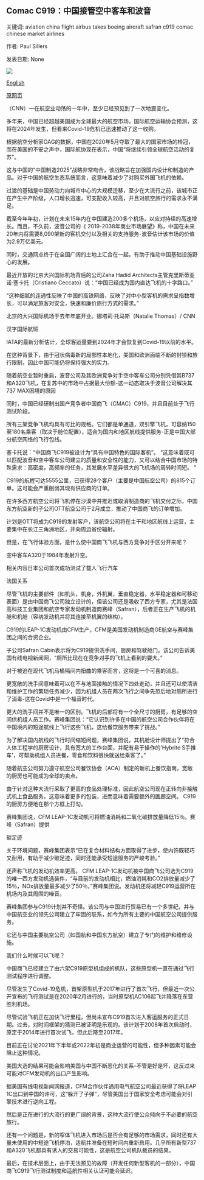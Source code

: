 ## Comac C919：中国接管空中客车和波音

关键词: aviation china flight airbus takes boeing aircraft safran c919 comac chinese market airlines

作者: Paul Sillers

发表日期: None

![](https://cdn.cnn.com/cnnnext/dam/assets/200902181543-comac-c919-2017-super-tease.jpg)

[English](Comac%20C919%3A%20China%20takes%20on%20Airbus%20and%20Boeing.md)

[原网页](https://edition.cnn.com/travel/article/comac-c919-china-airbus-boeing/index.html)

（CNN）—在航空业动荡的一年中，至少已经预见到了一次地震变化。

多年来，中国已经超越美国成为全球最大的航空市场。国际航空运输协会预测，这将在2024年发生，但看来Covid-19危机已迅速推动了这一收购。

根据航空分析家OAG的数据，中国在2020年5月夺取了最大的国家市场的桂冠，而在美国的不安之声中，国际航协现在表示，中国“将继续引领全球航空活动的复苏”。

这与中国的“中国制造2025”战略非常吻合，该战略旨在加强国内设计和制造的产品。对于中国的航空生态系统而言，这意味着减少了对购买外国飞机的依赖。

过渡的基础是中国劳动力向城市中心的大规模迁移，至少在大流行之前，该城市正在产生中产阶级，人口增长迅速，可支配收入较高，并且对航空旅行的需求永不满足。

截至今年年初，计划在未来15年内在中国建造200多个机场，以应对持续的高速增长。而且，不久前，波音公司的《 2019-2038年商业市场展望》称，中国在未来20年内将需要8,090架新的客机交付以及相关的支持服务-波音估计该市场的价值为2.9万亿美元。

同时，交通网点终于在全国广阔的土地上汇合在一起，有助于推动中国基础设施野心的发展。

最近开放的北京大兴国际机场背后的公司Zaha Hadid Architects主管克里斯蒂亚诺·塞卡托（Cristiano Ceccato）说：“中国已经成为国内直达飞机的十字路口。”

“这种细腻的连通性反映了中国的高铁网络，反映了对中小型客机的需求呈指数增长，可以满足旅客对安全，快速和廉价旅行方式的需求。”

北京的大兴国际机场于去年年底开业。娜塔莉·托马斯（Natalie Thomas）/ CNN

汉字国际航班

IATA的最新分析估计，全球客运量要到2024年才会恢复到Covid-19以前的水平。

在这种背景下，由于冠状病毒新的局部性本地化，美国和欧洲面临不断的封锁和旅行限制，因此中国可能仍将保持强大的实力。

随着航空业暂时重启，波音公司及其欧洲竞争对手空中客车公司分别凭借其B737和A320飞机，在复苏中的市场中占据最大份额-这一动态取决于波音公司解决其737 MAX困境的原因

同时，中国已经研制出国产竞争者中国商飞（CMAC）C919，并且目前处于飞行测试阶段。

所有三架竞争飞机均具有可比的规格。它们都是单通道，双引擎飞机，可容纳150至180名乘客（取决于舱位配置），适合为国内和地区航线提供服务-正是中国大部分航空网络的飞行包线。

塞卡托说：“中国商飞C919被设计为“具有中国特色的国际客机”。 “这意味着既可以匹配波音和空中客车公司建立的质量和安全性的能力，又可以结合中国市场的特殊需求：高密度，高频率的任务，其发展水平差异很大的飞机场的周转时间短。 ”

C919的航程可达5555公里，已获得28个客户（主要是中国航空公司）的815个订单。这可能会严重削弱其现有供应商的订单。

在许多西方航空公司将飞机停在沙漠中并推迟或取消制造商的飞机交付之际，中国东方航空新的子公司OTT航空公司于2月成立，推动了中国商飞的订单增加。

计划是OTT将成为C919的发射客户，该航空公司将在主干和地区航线上运营，主要集中在长江三角洲地区，并向周边省份辐射。

但是，在飞行体验方面，是什么使中国商飞飞机与西方竞争对手区分开来呢？

空中客车A320于1984年发射升空。

相关内容日本公司首次成功测试了载人飞行汽车

法国关系

尽管飞机的主要部件（如机头，机身，外机翼，垂直稳定器，水平稳定器和可移动表面）是由中国商飞公司独立设计的，但该公司还是吸收了西方专家，尤其是法国高科技工业集团和航空专家发动机制造商赛峰（Safran），后者正在生产飞机的机舱和机舱（容纳发动机并将其连接至机翼的结构）。

C919的LEAP-1C发动机由CFM生产，CFM是美国发动机制造商GE航空与赛峰集团之间的合资企业。

子公司Safran Cabin表示将为C919提供洗手间，厨房和驾驶舱门。该公司告诉美国有线电视新闻网，“厕所比现在在竞争对手的飞机上看到的要大。”

对于被迫在现代飞机马桶隔间内扭曲的乘客而言，这将是一个可喜的消息。

更宽敞的洗手间意味着可以在不与地面接触的情况下四处走动，并且还可以使清洁和维护工作的繁琐任务减少，因为机组人员在两次飞行之间争先恐后地对厕所进行了消毒-这在Covid中是一个福音时代。

更大的洗手间并不是唯一的区别。飞机的后部将有一个全尺寸的厨房，有足够的空间供机组人员工作。赛峰集团说：“它认识到许多在中国的航空公司合作伙伴将在中国境内的短途航线上飞行这些飞机，这给餐饮服务带来了挑战。”

为了解决国内航线的飞行时间缩短问题，赛峰集团说，其机舱设计师提出了“符合人体工程学的厨房设计，具有宽大的工作台面，并配有易于操作的'Hybrite S手推车'，可帮助机组人员进餐，零食和饮料很快就送给乘客了。”

随着航空公司努力遵守航空公司餐饮协会（ACA）制定的新机上餐饮指南，宽敞的厨房也可能成为全球的卖点。

由于针对这种大流行采取了更高的食品处理标准，因此航空公司现在正转向非接触式机上食品服务。这意味着更多的包装，进而意味着需要额外的画廊空间。 C919的厨房方便地在那个方框上打勾。

赛峰集团说，CFM LEAP-1C发动机可将燃油消耗和二氧化碳排放量降低15％。赛峰（Safran）提供

碳足迹

关于环境问题，赛峰集团表示“已在复合材料结构方面取得了进步，使内饰既轻巧又耐用，有助于减少碳足迹，同时还能承受短途服务的严峻考验。”

还声称飞机的发动机效率更高。 CFM LEAP-1C发动机被中国商飞公司选为C919的唯一西方发动机选装件，“与目前的发动机相比，燃油消耗和CO2排放量减少了15％，NOx排放量最多减少了50％，”赛峰集团说。发动机还将减轻C919运营所在机场内及其周围的噪音。

赛峰集团参与C919计划并不奇怪。该公司与中国进行贸易已有一个多世纪，并与中国航空业的领先公司建立了牢固的联系，如今为所有主要的中国航空公司提供服务。

它还与中国主要航空公司（如国航和中国东方航空）建立了专门的维护和维修设施。

我们什么时候可以飞呢？

中国商飞已经建立了由六架C919原型机组成的机队，这些原型机一直在通过飞行测试程序进行调整。

尽管发生了Covid-19危机，首架原型机于2017年进行了首次飞行，但最近一次公开宣布的飞行测试是在2020年2月进行的，当时原型机AC106起飞并降落在东营胜利机场。

尽管试验飞机正在加快飞行里程，但尚未宣布C919首次进入客运服务的正式日期。过去，对时间框架的猜测已被证明是乐观的。该计划于2008年首次启动时，原定于2014年进行首次试飞，但此后降至2017年。

目前正在讨论2021年下半年或2022年初是商业运营的可能性，但多种因素可能会阻止这种情况。

美国大选的结果可能会影响美国与中国不断恶化的关系-不管是好是坏，这反过来可能对CFM发动机的出口产生影响。

据美国有线电视新闻网报道，CFM合作伙伴通用电气航空公司最近获得了将LEAP 1C出口到中国的许可，这“躲开了子弹”，尽管美国出于国家安全考虑可能会对引擎技术进行逆向工程。

然后是正在进行的大流行的更广阔的背景，这种大流行使公众倾向于不必要的航空旅行。

还有一个问题是，新的窄体飞机进入市场后是否会有足够的市场需求，同时还有大量未使用的中短途飞机停泊，适航并准备在短时间内重新启用。几乎所有新型737和A320飞机都具有诱人的交易可能性，这是航空公司机队裁员的结果。

最后，在技术层面上，由于无法预见的故障（开发任何新型客机的一部分），中国商飞C919飞行测试制度和适航性相关认证可能会延迟。